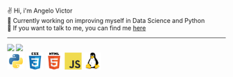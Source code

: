 <div align="left">
    ✌️ Hi, i'm Angelo Victor </br>
    🤖 Currently working on improving myself in Data Science and Python </br>
    👀 If you want to talk to me, you can find me <a href="https://www.linkedin.com/in/angelo-victor/" target="_blank">here</a> 



<hr>
<div>
    <img height="150em" margin="10px"
        src="https://github-readme-stats.vercel.app/api?username=angellovictor&show_icons=true&theme=github_dark&show_icons=true&hide_border=true&count_private=true">
    <img height="150em" margin="10px"
        src="https://github-readme-stats.vercel.app/api/top-langs/?username=angellovictor&layout=compact&theme=github_dark&show_icons=true&hide_border=true&langs_count=8">
</div>
    <img src="https://raw.githubusercontent.com/devicons/devicon/master/icons/python/python-original.svg" alt="python" width="40" height="40" />
    <img src="https://raw.githubusercontent.com/devicons/devicon/master/icons/css3/css3-original-wordmark.svg" alt="css3" width="40" height="40" />
     <img src="https://raw.githubusercontent.com/devicons/devicon/master/icons/html5/html5-original-wordmark.svg" alt="html5" width="40" height="40" />
     <img src="https://raw.githubusercontent.com/devicons/devicon/master/icons/javascript/javascript-original.svg" alt="javascript" width="40" height="40" />
     <img src="https://raw.githubusercontent.com/devicons/devicon/master/icons/linux/linux-original.svg" alt="linux" width="40" height="40" />
     
</div>
